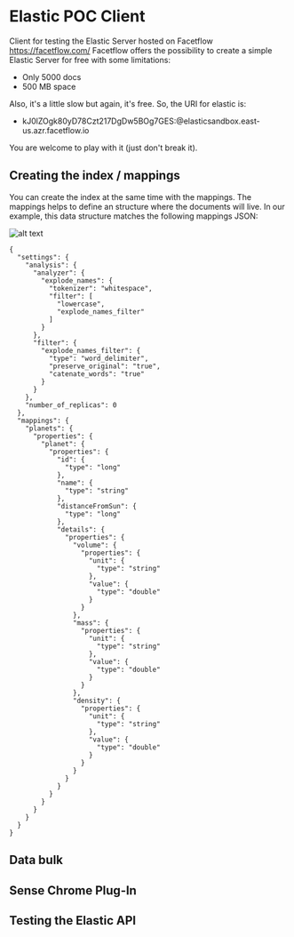 # Elastic POC Client

Client for testing the Elastic Server hosted on Facetflow https://facetflow.com/
Facetflow offers the possibility to create a simple Elastic Server for free with some limitations:

* Only 5000 docs
* 500 MB space

Also, it's a little slow but again, it's free. So, the URI for elastic is: 

* kJ0lZOgk80yD78Czt217DgDw5BOg7GES:@elasticsandbox.east-us.azr.facetflow.io

You are welcome to play with it (just don't break it).

## Creating the index / mappings

You can create the index at the same time with the mappings. The mappings helps to define an structure where the documents will live. In our example, this data structure matches the following mappings JSON:

![alt text](planet.png "Planet data structure")

    {
      "settings": {
        "analysis": {
          "analyzer": {
            "explode_names": {
              "tokenizer": "whitespace",
              "filter": [
                "lowercase",
                "explode_names_filter"
              ]
            }
          },
          "filter": {
            "explode_names_filter": {
              "type": "word_delimiter",
              "preserve_original": "true",
              "catenate_words": "true"
            }
          }
        },
        "number_of_replicas": 0
      },
      "mappings": {
        "planets": {
          "properties": {
            "planet": {
              "properties": {
                "id": {
                  "type": "long"
                },
                "name": {
                  "type": "string"
                },
                "distanceFromSun": {
                  "type": "long"
                },
                "details": {
                  "properties": {
                    "volume": {
                      "properties": {
                        "unit": {
                          "type": "string"
                        },
                        "value": {
                          "type": "double"
                        }
                      }
                    },
                    "mass": {
                      "properties": {
                        "unit": {
                          "type": "string"
                        },
                        "value": {
                          "type": "double"
                        }
                      }
                    },
                    "density": {
                      "properties": {
                        "unit": {
                          "type": "string"
                        },
                        "value": {
                          "type": "double"
                        }
                      }
                    }
                  }
                }
              }
            }
          }
        }
      }
    }

## Data bulk



## Sense Chrome Plug-In



## Testing the Elastic API